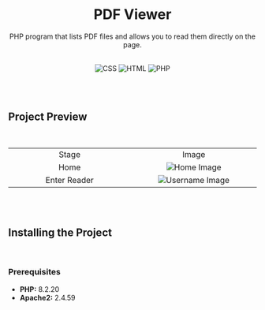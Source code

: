 <div align="center">
    <h1>PDF Viewer</h1>
    <p>PHP program that lists PDF files and allows you to read them directly on the page.</p>
    <br>
    <img src="https://img.shields.io/badge/CSS-3-orange.svg" alt="CSS">
    <img src="https://img.shields.io/badge/HTML-5-yellow.svg" alt="HTML">
    <img src="https://img.shields.io/badge/PHP-7.4-blue.svg" alt="PHP">
</div>


<br><br>


<div>
    <h2>Project Preview</h2>
    <br>
    <table align="center">
        <tr>
            <td align="center" width="300px">Stage</td>
            <td align="center" width="300px">Image</td>
        </tr>
        <tr>
            <td align="center">Home</td>
            <td align="center">
                <img src="./images/home.png" alt="Home Image">
            </td>
        </tr>
        <tr>
            <td align="center">Enter Reader</td>
            <td align="center">
                <img src="./images/reader.png" alt="Username Image">
            </td>
        </tr>
    </table>
</div>


<br><br>


<div>
    <h2>Installing the Project</h2>
    <br>
    <h3>Prerequisites</h3>
    <ul>
        <li><b>PHP:</b> 8.2.20</li>
        <li><b>Apache2:</b> 2.4.59</li>
    </ul>
    <br>
</div>